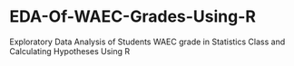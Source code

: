 # EDA-Of-WAEC-Grades-Using-R
Exploratory Data Analysis of Students WAEC grade in Statistics Class and Calculating Hypotheses Using R
